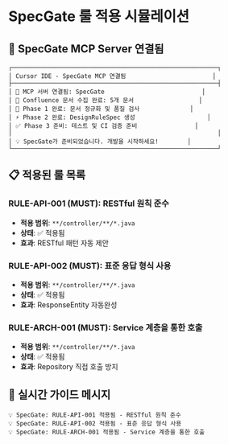 # SpecGate 룰 적용 시뮬레이션

## 🚪 SpecGate MCP Server 연결됨

```
┌─────────────────────────────────────────────────────────┐
│ Cursor IDE - SpecGate MCP 연결됨                        │
├─────────────────────────────────────────────────────────┤
│ 🔗 MCP 서버 연결됨: SpecGate                           │
│ 📄 Confluence 문서 수집 완료: 5개 문서                  │
│ 🚪 Phase 1 완료: 문서 정규화 및 품질 검사              │
│ ⚡ Phase 2 완료: DesignRuleSpec 생성                    │
│ ✅ Phase 3 준비: 테스트 및 CI 검증 준비                │
│                                                         │
│ 💡 SpecGate가 준비되었습니다. 개발을 시작하세요!        │
└─────────────────────────────────────────────────────────┘
```

## 📋 적용된 룰 목록

### RULE-API-001 (MUST): RESTful 원칙 준수
- **적용 범위**: `**/controller/**/*.java`
- **상태**: ✅ 적용됨
- **효과**: RESTful 패턴 자동 제안

### RULE-API-002 (MUST): 표준 응답 형식 사용
- **적용 범위**: `**/controller/**/*.java`
- **상태**: ✅ 적용됨
- **효과**: ResponseEntity 자동완성

### RULE-ARCH-001 (MUST): Service 계층을 통한 호출
- **적용 범위**: `**/controller/**/*.java`
- **상태**: ✅ 적용됨
- **효과**: Repository 직접 호출 방지

## 🎯 실시간 가이드 메시지

```
💡 SpecGate: RULE-API-001 적용됨 - RESTful 원칙 준수
💡 SpecGate: RULE-API-002 적용됨 - 표준 응답 형식 사용
💡 SpecGate: RULE-ARCH-001 적용됨 - Service 계층을 통한 호출
```
